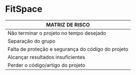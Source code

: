 # FitSpace
| MATRIZ DE RISCO  |
| ------------- |
| Não terminar o projeto no tempo desejado |
| Separação do grupo |
| Falta de proteção e segurança do código do projeto |
|Alcançar resultados insuficientes |
|Perder o código/artigo do projeto |

